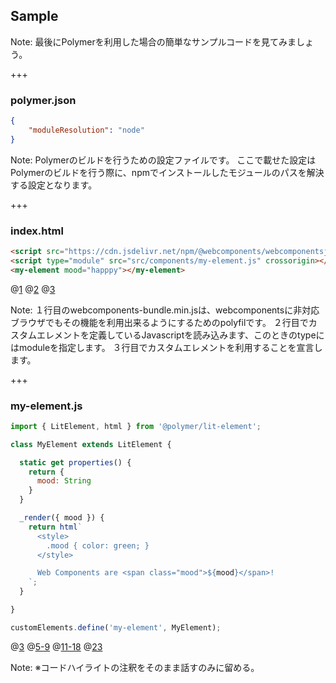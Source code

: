 ## Sample

Note:
最後にPolymerを利用した場合の簡単なサンプルコードを見てみましょう。

+++

### polymer.json

```json
{
    "moduleResolution": "node"
}
```

Note:
Polymerのビルドを行うための設定ファイルです。
ここで載せた設定はPolymerのビルドを行う際に、npmでインストールしたモジュールのパスを解決する設定となります。

+++

### index.html

```html
<script src="https://cdn.jsdelivr.net/npm/@webcomponents/webcomponentsjs@2.0.2/webcomponents-bundle.min.js"></script>
<script type="module" src="src/components/my-element.js" crossorigin></script>
<my-element mood="happpy"></my-element>
```

@[1](webcomponents-bundle.min.jsは、webcomponentsに非対応ブラウザでもその機能を利用出来るようにするためのpolyfilです。)
@[2](カスタムエレメントを定義しているJavascriptを読み込みます、このときのtypeにはmoduleを指定します。)
@[3](カスタムエレメントを利用することを宣言します。)

Note:
１行目のwebcomponents-bundle.min.jsは、webcomponentsに非対応ブラウザでもその機能を利用出来るようにするためのpolyfilです。
２行目でカスタムエレメントを定義しているJavascriptを読み込みます、このときのtypeにはmoduleを指定します。
３行目でカスタムエレメントを利用することを宣言します。

+++

### my-element.js

```js
import { LitElement, html } from '@polymer/lit-element';

class MyElement extends LitElement {

  static get properties() {
    return {
      mood: String
    }
  }

  _render({ mood }) {
    return html`
      <style>
        .mood { color: green; }
      </style>

      Web Components are <span class="mood">${mood}</span>!
    `;
  }

}

customElements.define('my-element', MyElement);
```

@[3](LitElementというクラスを継承したオブジェクトを定義)
@[5-9](外部から渡ってくるプロパティを定義)
@[11-18](実際に描画されるスタイルやHTMLを定義、HTMLを定義するシンタックス自体はES6のTemplateStringを利用している)
@[23](作成したクラスをカスタムエレメントとしてWindowに登録)

Note:
※コードハイライトの注釈をそのまま話すのみに留める。

